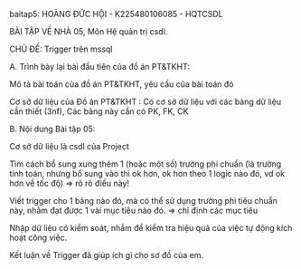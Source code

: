 baitap5: HOÀNG ĐỨC HỘI - K225480106085 - HQTCSDL

BÀI TẬP VỀ NHÀ 05, Môn Hệ quản trị csdl.

CHỦ ĐỀ: Trigger trên mssql

A. Trình bày lại bài đầu tiên của đồ án PT&TKHT:

Mô tả bài toán của đồ án PT&TKHT, yêu cầu của bài toán đó

Cơ sở dữ liệu của Đồ án PT&TKHT : Có cơ sở dữ liệu với các bảng dữ liệu cần thiết (3nf), Các bảng này cần có PK, FK, CK

B. Nội dung Bài tập 05:

Cơ sở dữ liệu là csdl của Project

Tìm cách bổ sung xung thêm 1 (hoặc một số) trường phi chuẩn (là trường tính toán, nhưng bổ sung vào thì ok hơn, ok hơn theo 1 logic nào đó, vd ok hơn về tốc độ) => rõ rõ điều này!

Viết trigger cho 1 bảng nào đó, mà có thể sử dụng trường phi tiêu chuẩn này, nhằm đạt được 1 vài mục tiêu nào đó. => chỉ định các mục tiêu

Nhập dữ liệu có kiểm soát, nhắm để kiểm tra hiệu quả của việc tự động kích hoạt công việc.

Kết luận về Trigger đã giúp ích gì cho sơ đồ của em.
